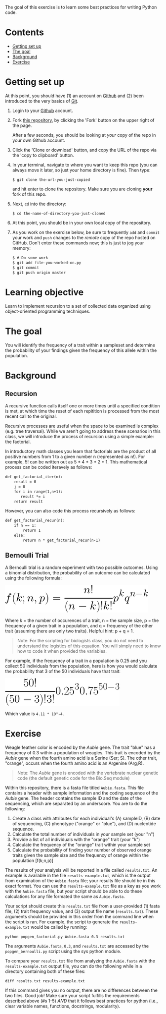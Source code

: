 The goal of this exercise is to learn some best practices for writing Python
code.

# Contents

-   [Getting set up](#getting-set-up)
-   [The goal](#the-goal)
-   [Background](#background)
-   [Exercise](#exercise)


# Getting set up

At this point, you should have
(1) an account on [Github](https://github.com/) and
(2) been introduced to the very basics of [Git](https://git-scm.com/).

1.  Login to your [Github](https://github.com/) account.

1.  Fork [this repository](https://github.com/joaks1/python-script-best-practice), by
    clicking the 'Fork' button on the upper right of the page.

    After a few seconds, you should be looking at *your* 
    copy of the repo in your own Github account.

1.  Click the 'Clone or download' button, and copy the URL of the repo via the
    'copy to clipboard' button.

1.  In your terminal, navigate to where you want to keep this repo (you can
    always move it later, so just your home directory is fine). Then type:

        $ git clone the-url-you-just-copied

    and hit enter to clone the repository. Make sure you are cloning **your**
    fork of this repo.

1.  Next, `cd` into the directory:

        $ cd the-name-of-directory-you-just-cloned

1.  At this point, you should be in your own local copy of the repository.

1.  As you work on the exercise below, be sure to frequently `add` and `commit`
    your work and `push` changes to the *remote* copy of the repo hosted on
    GitHub. Don't enter these commands now; this is just to jog your memory:

        $ # Do some work
        $ git add file-you-worked-on.py
        $ git commit
        $ git push origin master

# Learning objective 

Learn to implement recursion to a set of collected data organized using object-oriented programming techniques.

# The goal

You will identify the frequency of a trait within a sampleset and determine the probability of your findings given the frequency of this allele within the population. 

# Background

## Recursion

A recursive function calls itself one or more times until a specified condition is met, at which time the reset of each repitition is processed from the most recent call to the original.

Recursive processes are useful when the space to be examined is complex (e.g. tree traversal). While we aren't going to address these scenarios in this class, we will introduce the process of recursion using a simple example: the factorial.

In introductory math classes you learn that factorials are the product of all positive numbers from 1 to a given number n (represented as n!). For example, 5! can be written out as 5 * 4 * 3 * 2 * 1. This mathematical process can be coded iteravely as follows:

```
def get_factorial_iter(n):
    result = 0
    j = 0
    for i in range(1,n+1):
       result *= i 
    return result
```

However, you can also code this process recursively as follows:


```
def get_factorial_recur(n):
    if n == 1:
        return 1
    else:
        return n * get_factorial_recur(n-1)
```

## Bernoulli Trial

A Bernoulli trial is a random experiment with two possible outcomes. Using a binomial distribution, the probability of an outcome can be calculated using the following formula:


![binomial-bernoulli](./images/BinomialBernoulli.png)

Where k = the number of occurences of a trait, n = the sample size, p = the frequency of a given trait in a population, and q = frequency of the other trait (assuming there are only two traits). Helpful hint: p + q = 1.

>Note: For the scripting for biologists class, you do not need to understand the logistics of this equation. You will simply need to know how to code it when provided the variables.

For example, if the frequency of a trait in a population is 0.25 and you collect 50 individuals from the population, here is how you would calculate the probability that 3 of the 50 individuals have that trait:


![example-equation](./images/ExampleEquation.png)

Which value is ```4.11 * 10^-4```.

# Exercise

Weagle feather color is encoded by the _Aubie_ gene. The trait "blue" has a frequency of 0.3 within a population of weagles. This trait is encoded by the _Aubie_ gene when the fourth amino acid is a Serine (Ser; S). The other trait, "orange", occurs when the fourth amino acid is an Argenine (Arg;R).

>Note: The _Aubie_ gene is encoded with the vertebrate nuclear genetic code (the default genetic code for the Bio.Seq module)

Within this repository, there is a fasta file titled ```Aubie.fasta```. This file contains a header with sample information and the coding sequence of the _Aubie_ gene. The header contains the sample ID and the date of the sequencing, which are separated by an underscore. You are to do the following:

1. Create a class with attributes for each individual's (A) sampleID, (B) date of sequencing, (C) phenotype ("orange" or "blue"), and (D) nucleotide sequence.
1. Calculate the total number of individuals in your sample set (your "n")
1. Provide a list of all individuals with the "orange" trait (your "k")
1. Calculate the frequency of the "orange" trait within your sample set
1. Calculate the probability of finding your number of observed orange traits given the sample size and the frequency of orange within the population [f(k;n,p)]

The results of your analysis will be reported in a file called ```results.txt```. An example is available in the file ```results-example.txt```, which is the output from examination of the ```Aubie.fasta``` file; your results file should be in this exact format. You can use the ```results-example.txt``` file as a key as you work with the ```Aubie.fasta``` file, but your script should be able to do these calculations for any file formated the same as ```Aubie.fasta```.

Your script should create this ```results.txt``` file from a user-provided (1) fasta file, (2) trait frequency value, and (3) output file name (```results.txt```). These arguments should be provided in this order from the command line when the script is ran. For example, the script to generate the ```results-example.txt``` would be called by running:

```
python popgen_factorial.py Aubie.fasta 0.3 results.txt
```

The arguments ```Aubie.fasta```, ```0.3```, and ```results.txt``` are accessed by the ```popgen_bernoulli.py``` script using the sys python module.

To compare your ```results.txt``` file from analyzing the ```Aubie.fasta``` with the ```results-example.txt``` output file, you can do the following while in a directory containing both of these files:

```
diff results.txt results-example.txt
```

If this command gives you no output, there are no differences between the two files. Good job! Make sure your script fulfills the requirements described above (#s 1-5) *AND* that it follows best practices for python (i.e., clear variable names, functions, docstrings, modularity).
